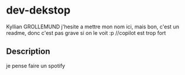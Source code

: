 # dev-dekstop
Kyllian GROLLEMUND
j'hesite a mettre mon nom ici, mais bon, c'est un readme, donc c'est pas grave si on le voit :p //copilot est trop fort
## Description
je pense faire un spotify 